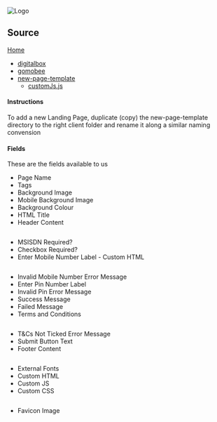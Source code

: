 ![Logo](../public/png/Logo50h.png)  

## Source
[Home](../../README.md) 

- [digitalbox](./digitalbox) 
- [gomobee](./gomobee) 
- [new-page-template](./new-page-template) 
	- [customJs.js](./customJs.js)

#### Instructions

To add a new Landing Page, duplicate (copy) the new-page-template directory to the right client folder and rename it along a similar naming convension

#### Fields

These are the fields available to us

- Page Name 
- Tags
- Background Image
- Mobile Background Image
- Background Colour 
- HTML Title
- Header Content
```html
```
- MSISDN Required?
- Checkbox Required?
- Enter Mobile Number Label - Custom HTML
```html
```
- Invalid Mobile Number Error Message
- Enter Pin Number Label
- Invalid Pin Error Message
- Success Message
- Failed Message
- Terms and Conditions
```html
```
- T&Cs Not Ticked Error Message
- Submit Button Text
- Footer Content
```html
```
- External Fonts
- Custom HTML
- Custom JS
- Custom CSS
```css
```
- Favicon Image

